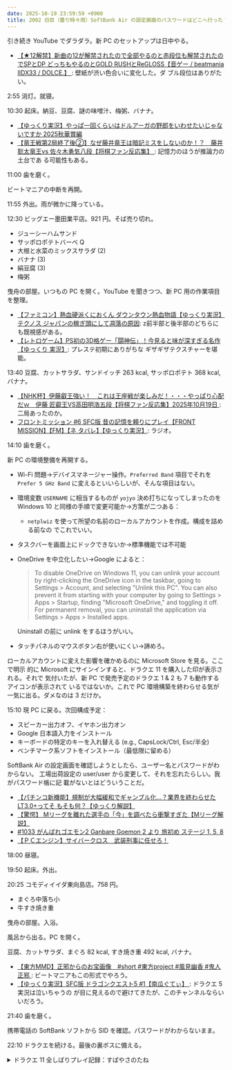 ```yaml
---
date: 2025-10-19 23:59:59 +0900
title: 2002 日目（曇り時々雨）SoftBank Air の設定画面のパスワードはどこへ行った？
---
```


引き続き YouTube でダラダラ。新 PC のセットアップは日中やる。

* [【★12解禁】新曲の12が解禁されたので全部やるのと赤段位も解禁されたのでSPとDP
  どっちもやるのとGOLD RUSHとReGLOSS【音ゲー / beatmania IIDX33 / DOLCE.】
  ](https://www.youtube.com/watch?v=7BchfOJVYGo): 壁紙が渋い色合いに変化した。ダ
  ブル段位はありがたい。

2:55 消灯。就寝。

10:30 起床。納豆、豆腐、謎の味噌汁、梅粥、バナナ。

* [【ゆっくり実況】やっぱ一回くらいはドルアーガの野郎をいわせたいじゃないですか
  2025秋華賞編](https://www.youtube.com/watch?v=XJO0W3xN4XE)
* [【竜王戦第2局終了後②】なぜ藤井竜王は暗記ミスをしないのか！？　藤井聡太竜王vs
  佐々木勇気八段【将棋ファン反応集】
  ](https://www.youtube.com/watch?v=scogsWN250g): 記憶力のほうが推論力の土台であ
  る可能性もある。

11:00 歯を磨く。

ビートマニアの中断を再開。

11:55 外出。雨が微かに降っている。

12:30 ビッグエー墨田業平店。921 円。そば売り切れ。

* ジューシーハムサンド
* サッポロポテトバーベ Q
* 大根と水菜のミックスサラダ (2)
* バナナ (3)
* 絹豆腐 (3)
* 梅粥

曳舟の部屋。いつもの PC を開く。YouTube を聞きつつ、新 PC 用の作業項目を整理。

* [【ファミコン】熱血硬派くにおくん ダウンタウン熱血物語【ゆっくり実況】テクノス
  ジャパンの稼ぎ頭にして凋落の原因](https://www.youtube.com/watch?v=-vTdXZI6gXc):
  z前半部と後半部のどちらにも既視感がある。
* [【レトロゲーム】PS初の3D格ゲー「闘神伝」！今見ると味が深すぎる名作【ゆっくり
  実況】](https://www.youtube.com/watch?v=0i6NmUmYmTY): プレステ初期にありがちな
  ギザギザテクスチャーを堪能。

13:40 豆腐、カットサラダ、サンドイッチ 263 kcal, サッポロポテト 368 kcal, バナナ。

* [【NHK杯】伊藤叡王強い！　これは王座戦が楽しみだ！・・・やっぱり心配だｗ　伊藤
  匠叡王VS高田明浩五段【将棋ファン反応集】2025年10月19日
  ](https://www.youtube.com/watch?v=FJCU7aMl4NU): 二局あったのか。
* [フロントミッション #6 SFC版 昔の記憶を頼りにプレイ【FRONT MISSION】【FM】【ネ
  タバレ】【ゆっくり実況】](https://www.youtube.com/watch?v=XyYvrMp3pWk): ラジオ。

14:10 歯を磨く。

新 PC の環境整備を再開する。

* Wi-Fi 問題→デバイスマネージャー操作。`Preferred Band` 項目でそれを `Prefer 5
  GHz Band` に変えるといいらしいが、そんな項目はない。
* 環境変数 `USERNAME` に相当するものが `yojyo` 決め打ちになってしまったのを
  Windows 10 と同様の手順で変更可能か→方策が二つある：
  * `netplwiz` を使って所望の名前のローカルアカウントを作成。構成を詰める前なの
    でこれでいい。
* タスクバーを画面上にドックできないか→標準機能では不可能
* OneDrive を中立化したい→Google によると：

  > To disable OneDrive on Windows 11, you can unlink your account by
  > right-clicking the OneDrive icon in the taskbar, going to Settings >
  > Account, and selecting "Unlink this PC". You can also prevent it from
  > starting with your computer by going to Settings > Apps > Startup, finding
  > "Microsoft OneDrive," and toggling it off. For permanent removal, you can
  > uninstall the application via Settings > Apps > Installed apps. 

  Uninstall の前に unlink をするほうがいい。

* タッチパネルのマウスボタン右が使いにくい→諦めろ。

ローカルアカウントに変えた影響を確かめるのに Microsoft Store を見る。ここで明示
的に Microsoft にサインインすると、ドラクエ 11 を購入した印が表示される。それで
気付いたが、新 PC で発売予定のドラクエ 1 & 2 も 7 も動作するアイコンが表示されて
いるではないか。これで PC 環境構築を終わらせる気が一気に出る。ダメなのは 3 だけか。

15:10 現 PC に戻る。次回構成予定：

* スピーカー出力オフ、イヤホン出力オン
* Google 日本語入力をインストール
* キーボードの特定のキーを入れ替える (e.g., CapsLock/Ctrl, Esc/半全)
* ベンチマーク系ソフトをインストール（最低限に留める）

SoftBank Air の設定画面を確認しようとしたら、ユーザー名とパスワードがわからない。
工場出荷設定の user/user から変更して、それを忘れたらしい。我がパスワード帳に記
載がないとはどういうことだ。

* [【パチンコ新機能】規制が大幅緩和でギャンブル化…？業界を終わらせたLT3.0+ってそ
  もそも何？【ゆっくり解説】](https://www.youtube.com/watch?v=EhU-Wwj_qFE)
* [【驚愕】 Mリーグを離れた選手の「今」を調べたら衝撃すぎた【Mリーグ解説】
  ](https://www.youtube.com/watch?v=xA-Bneqq1e0)
* [#1033 がんばれゴエモン2 Ganbare Goemon 2 より 旅初め ステージ 1, 5, 8
  ](https://www.youtube.com/watch?v=uuMnkQdDC-s)
* [【ＰＣエンジン】サイバークロス　武装刑事に任せろ！
  ](https://www.youtube.com/watch?v=QpzxkQddxCw)

18:00 昼寝。

19:50 起床。外出。

20:25 コモディイイダ東向島店。758 円。

* まぐろ中落ち小
* 牛すき焼き重

曳舟の部屋。入浴。

風呂から出る。PC を開く。

豆腐、カットサラダ、まぐろ 82 kcal, すき焼き重 492 kcal, バナナ。

* [【東方MMD】正邪からのお宝画像　#short #東方project #風見幽香 #鬼人正邪
  ](https://www.youtube.com/shorts/OQ1lcMkNU6Y): ビートマニアもこの形式でやろう。
* [【ゆっくり実況】SFC版 ドラゴンクエスト5 #1【南瓜ぐてぃ】
  ](https://www.youtube.com/watch?v=USt1kCBzH_0): ドラクエ 5 実況は泣いちゃうの
  が目に見えるので避けてきたが、このチャンネルならいいだろう。

21:40 歯を磨く。

携帯電話の SoftBank ソフトから SID を確認。パスワードがわからないまま。

22:10 ドラクエを続ける。最後の裏ボスに備える。

<details><summary>ドラクエ 11 全しばりプレイ記録：すばやさのたね</summary>
<p>賢者の試練の森部分（昼）でカラスを乱獲してすばやさのたねを狩る。ベロニカのすばやさを 450 にする。</p>

<p>ゾーンの入り方を少し変えて、カラス二頭戦が長引かないようにするのが望ましい。カラスは逃げる場合がある。</p>
</details>
